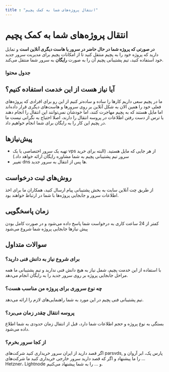 ```yaml
---
title : "انتقال پروژه‌های شما به کمک پچیم"
---
```


# انتقال پروژه‌های شما به کمک پچیم

**در صورتی که پروژه شما در حال حاضر در سرور یا هاست دیگری آنلاین است** و تمایل دارید که پروژه خود را به پچیم منتقل کنید تا از امکانات پچیم برای مدیریت سرور جدید خود استفاده کنید، تیم پشتیبانی پچیم آن‌ را به صورت **رایگان** به سرور شما منتقل می‌کند.

### جدول محتوا

## آیا نیاز هست از این خدمت استفاده کنیم؟

ما در پچیم سعی داریم کارها را ساده و ساده‌تر کنیم از این رو برای افرادی که پروژه‌های فعلی خود را همین الان به شکل آنلاین بر روی سرورها و هاست‌های دیگری قرار داده‌اند اما مایل هستند که به پچیم مهاجرت کنند، اما خودشان نمی‌توانند این انتقال را انجام دهند یا ترس از دست رفتن اطلاعات در پروسه انتقال را دارند، اصلا احتیاج به نگرانی نیست ما در پچیم این‌ کار را به رایگان برای شما انجام خواهیم داد.

## پیش‌نیاز‌ها

- تهیه یک سرور اختصاصی یا یک vps از هر جایی که مایل هستید. (البته برای خرید سرور تیم پشتیبانی پچیم به شما مشاوره رایگان ارائه خواهد داد.)
- تغییر dns ها پس از انتقال به سرور جدید.

## روش‌های ثبت درخواست 

از طریق چت آنلاین سایت به بخش پشتیبانی پیام ارسال کنید، همکاران ما برای اخذ اطلاعات سرور و جابجایی پروژه‌ها با شما در ارتباط خواهند بود.

## زمان پاسخگویی

کمتر از 24 ساعت کاری به درخواست شما پاسخ داده می‌شود و در صورت کامل بودن پیش نیازها جابجایی پروژه شما شروع می‌شود

## سوالات متداول

###  برای شروع نیاز به دانش فنی دارید؟

با استفاده از این خدمت پچیم، شمل نیاز به هیچ دانش فنی ندارید و تیم پشتیبانی ما همه مراحل جابجایی پروژه بر روی سرور جدید را به رایگان انجام می‌دهد.

### چه نوع سروری برای پروژه من مناسب هست؟

تیم پشتیبانی فنی پچیم در این مورد به شما راهنمایی‌های لازم را ارائه می‌دهد.

### پروسه انتقال چقدر زمان می‌برد؟

بستگی به نوع پروژه و حجم اطلاعات شما دارد، قبل از انتقال زمان حدودی به شما اطلاع داده می‌شود.

###  از کجا سرور بخرم؟

اگر قصد دارید از ایران سرور خریداری کنید شرکت‌های parsvds, پارس پک، ابر آروان و ... را ما پیشنهاد و اگر که قصد دارید سرور خارجی خریداری کنید ما شرکت‌های Hetzner، Lightnode و ... را به شما پیشنهاد می‌کنیم.
